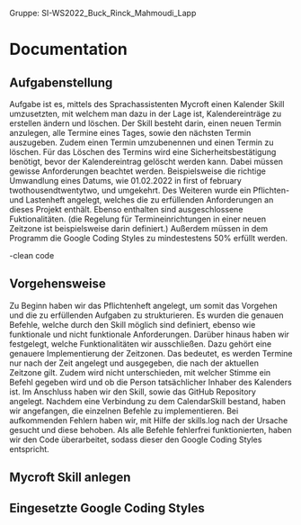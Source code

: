 Gruppe: SI-WS2022_Buck_Rinck_Mahmoudi_Lapp

# Documentation 

## Aufgabenstellung
Aufgabe ist es, mittels des Sprachassistenten Mycroft einen Kalender Skill umzusetzten, mit welchem man dazu in der Lage ist, Kalendereinträge zu erstellen ändern und löschen. 
Der Skill besteht darin, einen neuen Termin anzulegen, alle Termine eines Tages, sowie den nächsten Termin auszugeben. Zudem einen Termin umzubenennen und einen Termin zu löschen. Für das Löschen des Termins wird eine Sicherheitsbestätigung benötigt, bevor der Kalendereintrag gelöscht werden kann. Dabei müssen gewisse Anforderungen beachtet werden. Beispielsweise die richtige Umwandlung eines Datums, wie 01.02.2022 in first of february twothousendtwentytwo, und umgekehrt.
Des Weiteren wurde ein Pflichten- und Lastenheft angelegt, welches die zu erfüllenden Anforderungen an dieses Projekt enthält. Ebenso enthalten sind ausgeschlossene Fuktionalitäten.
(die Regelung für Termineinrichtungen in einer neuen Zeitzone ist beispielsweise darin definiert.)
Außerdem müssen in dem Programm die Google Coding Styles zu mindestestens 50% erfüllt werden.

-clean code

## Vorgehensweise
Zu Beginn haben wir das Pflichtenheft angelegt, um somit das Vorgehen und die zu erfüllenden Aufgaben zu strukturieren.
Es wurden die genauen Befehle, welche durch den Skill möglich sind definiert, ebenso wie funktionale und nicht funktionale Anforderungen. Darüber hinaus haben wir festgelegt, welche Funktionalitäten wir ausschließen. Dazu gehört eine genauere Implementierung der Zeitzonen. Das bedeutet, es werden Termine nur nach der Zeit angelegt und ausgegeben, die nach der aktuellen Zeitzone gilt. Zudem wird nicht unterschieden, mit welcher Stimme ein Befehl gegeben wird und ob die Person tatsächlicher Inhaber des Kalenders ist.
Im Anschluss haben wir den Skill, sowie das GitHub Repository angelegt. Nachdem eine Verbindung zu dem CalendarSkill bestand, haben wir angefangen, die einzelnen Befehle zu implementieren. Bei aufkommenden Fehlern haben wir, mit Hilfe der skills.log nach der Ursache gesucht und diese behoben.
Als alle Befehle fehlerfrei funktionierten, haben wir den Code überarbeitet, sodass dieser den Google Coding Styles entspricht.

## Mycroft Skill anlegen

## Eingesetzte Google Coding Styles

